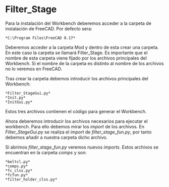# Filter_Stage
Para la instalación del Workbench deberemos acceder a la carpeta de instalación de FreeCAD. Por defecto sera:

	*C:\Program Files\FreeCAD 0.17*

Deberemos acceder a la carpeta Mod y dentro de esta crear una carpeta. 
En este caso la carpeta se llamará Filter_Stage.
Es importante que el nombre de esta carpeta viene fijado por los archivos principales del Workbench.
Si el nombre de la carpeta es distinto al nombre de los archivos no lo veremos en FreeCAD.

Tras crear la carpeta debemos introducir los archivos principales del Workbench:

	*Filter_StageGui.py*
	*Init.py*
	*InitGui.py*
Estos tres archivos contienen el código para generar el Workbench.

Ahora deberemos introducir los archivos necesarios para ejecutar el workbench. Para ello
debemos mirar los *import* de los archivos.
En *Filter_StageGui.py* se realiza el *import* de *filter_stage_fun.py*, por tanto
debemos añadir a nuestra carpeta dicho archivo.

Si abrimos *filter_stage_fun.py* veremos nuevos *imports*. Estos archivos se encuentran en la 
carpeta *comps* y son:

	*beltcl.py*
	*comps.py*
	*fc_clss.py*
	*fcfun.py*
  	*filter_holder_clss.py*
